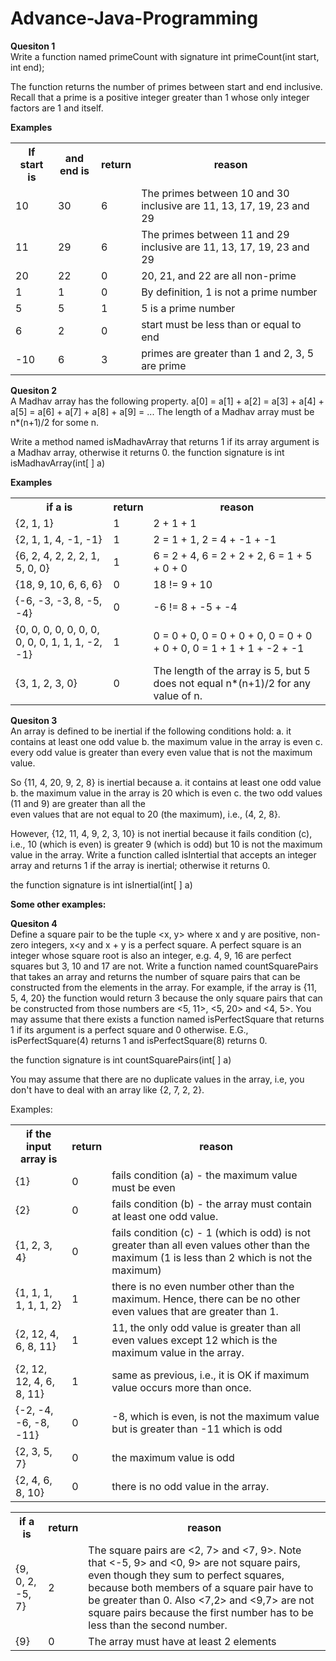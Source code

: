 # Advance-Java-Programming
<b>Quesiton 1</b><br>
 Write a function named primeCount with signature
   int primeCount(int start, int end);

The function returns the number of primes between start and end inclusive. Recall that a prime is a positive integer greater than 1 whose only integer factors  are 1 and itself.

<b>Examples</b></br>
<table>
	<tr>
		<th>If start is</th>
		<th>and end is</th>
		<th>return</th>
		<th>reason</th>
	</tr>
	<tr>
		<td>10</td>	
		<td>30</td>	
		<td>6</td>	
		<td>The primes between 10 and 30 inclusive are 11, 13, 17, 19, 23 and 29</td>
	</tr>
	<tr>
		<td>11</td>	
		<td>29</td>	
		<td>6</td>	
		<td>The primes between 11 and 29 inclusive are 11, 13, 17, 19, 23 and 29</td>
	</tr>
	<tr>
		<td>20</td>
		<td>22</td>
		<td>0</td>
		<td>20, 21, and 22 are all non-prime</td>
	</tr>
	<tr>
		<td>1</td>
		<td>1</td>	
		<td>0</td>
		<td>By definition, 1 is not a prime number</td>
	</tr>
	<tr>
		<td>5</td>
		<td>5</td>
		<td>1</td>
		<td>5 is a prime number</td>
	</tr>
	<tr>
		<td>6</td>
		<td>2</td>
		<td>0</td>
		<td>start must be less than or equal to end</td>
	</tr>
	<tr>
		<td>-10</td>
		<td>6</td>
		<td>3</td>
		<td>primes are greater than 1 and 2, 3, 5 are  prime</td>
	</tr>
</table>

<b>Quesiton 2</b><br>
A Madhav array has the following property. 
   a[0] = a[1] + a[2] = a[3] + a[4] + a[5] = a[6] + a[7] + a[8] + a[9] = ...
The length of a Madhav array must be n*(n+1)/2 for some n.

Write a method named isMadhavArray that returns 1 if its array argument is a Madhav array, otherwise it returns 0. 
the function signature is
   int isMadhavArray(int[ ] a)


<b>Examples</b></br>
<table>
	<tr>
		<th>if a is</th> 	
		<th>return</th>
		<th>reason</th>
	</tr>
	<tr>
		<td>{2, 1, 1}</td>
		<td>1</td>
		<td>2 + 1 + 1</td>
	</tr>
	<tr>
		<td>{2, 1, 1, 4, -1, -1}</td>
		<td>1</td>
		<td>2 = 1 + 1, 2 = 4 + -1 + -1</td>
	</tr>
	<tr>
		<td>{6, 2, 4, 2, 2, 2, 1, 5, 0, 0}</td>
		<td>1</td>
		<td>6 = 2 + 4, 6 = 2 + 2 + 2, 6 = 1 + 5 + 0 + 0</td>
	</tr>
	<tr>
		<td>{18, 9, 10, 6, 6, 6}</td>
		<td>0</td>
		<td>18 != 9 + 10</td>
	</tr>
	<tr>
		<td>{-6, -3, -3, 8, -5, -4}</td>
		<td>0</td>
		<td>-6 != 8 + -5 + -4</td>
	</tr>
	<tr>
		<td>{0, 0, 0, 0, 0, 0, 0, 0, 0, 0, 1, 1, 1, -2, -1}</td>
		<td>1</td>
		<td>0 = 0 + 0, 0 = 0 + 0 + 0, 0 = 0 + 0 + 0 + 0, 0 = 1 + 1 + 1 + -2 + -1</td>
	</tr>
	<tr>
		<td>{3, 1, 2, 3, 0}</td>
		<td>0</td>
		<td>The length of the array is 5, but 5 does not equal n*(n+1)/2 for any value of n.</td>
	</tr>
</table>


<b>Quesiton 3</b><br>
An array is defined to be inertial if the following conditions hold:
 a. it contains at least one odd value
 b. the maximum value in the array is even
 c. every odd value is greater than every even value that is not the maximum value. 

So {11, 4, 20, 9, 2, 8} is inertial because 
 a. it contains at least one odd value
 b. the maximum value in the array is 20 which is even
 c. the two odd values (11 and 9) are greater than all the      
    even values that are not equal to 20 (the maximum), i.e., (4, 2, 8}. 

However, {12, 11, 4, 9, 2, 3, 10} is not inertial because it fails condition (c), i.e., 10 (which is even) is greater 9 (which is odd) but 10 is not the maximum value in the array.
Write a function called isIntertial that accepts an integer array and returns 1 if the array is inertial; otherwise it returns 0. 

the function signature is 
	int isInertial(int[ ] a) 

<b>Some other examples:</b></br> 
<table>
	<tr>
		<th>if the input array is</th>
		<th>return</th>
		<th>reason</th>
	</tr>
	<tr>
		<td>{1}</td>
		<td>0</td>
		<td>fails condition (a) - the maximum value must be even</td>
	</tr>
	<tr>
		<td>{2}</td>
		<td>0</td>
		<td>fails condition (b) - the array must contain at least one odd value.</td>
	</tr>
	<tr>
		<td>{1, 2, 3, 4}</td>
		<td>0</td>
		<td>	fails condition (c) - 1 (which is odd) is not greater than all even values other than the maximum (1 is less 				than 2 which is not the maximum)</td>
	</tr>
	<tr>
		<td>{1, 1, 1, 1, 1, 1, 2}</td>
		<td>1</td>
		<td>there is no even number other than the maximum. Hence, there can be no other even values  that are greater than 1.			</td>
	</tr>
	<tr>
		<td>{2, 12, 4, 6, 8, 11}</td>
		<td>1</td>
		<td>11, the only odd value is greater than all even values except 12 which is the maximum value in the array.</td>
	</tr>
	<tr>
		<td>{2, 12, 12, 4, 6, 8, 11}</td>
		<td>1</td>
		<td>same as previous, i.e., it is OK if maximum value occurs more than once.</td>
	</tr>
	<tr>
		<td>{-2, -4, -6, -8, -11}</td>
		<td>0</td>
		<td>-8, which is even, is not the maximum value but is greater than -11 which is odd</td>
	</tr>
	<tr>
		<td>{2, 3, 5, 7}</td>
		<td>0</td>
		<td>the maximum value is odd</td>
	</tr>
	<tr>
		<td>{2, 4, 6, 8, 10}</td>
		<td>0</td>
		<td>there is no odd value in the array.</td>
	</tr>

<b>Quesiton 4</b><br>
Define a square pair to be the tuple <x, y> where x and y are positive, non-zero integers, x<y and x + y is a perfect square. A perfect square is an integer whose square root is also an integer, e.g. 4, 9, 16 are perfect squares but 3, 10 and 17 are not. Write a function named countSquarePairs that takes an array and returns the number of square pairs that can be constructed from the elements in the array. For example, if the array is {11, 5, 4, 20} the function would return 3 because the only square pairs that can be constructed from those numbers are <5, 11>, 
<5, 20> and <4, 5>.  You may assume that there exists a function named isPerfectSquare that returns 1 if its argument is a perfect square and 0 otherwise. E.G., isPerfectSquare(4) returns 1 and isPerfectSquare(8) returns 0.

the function signature is
	int countSquarePairs(int[ ] a)

You may assume that there are no duplicate values in the array, i.e, you don't have to deal with an array like {2, 7, 2, 2}.

Examples:
<table>
	<tr>
		<th>if a is</th>
		<th>return</th>
		<th>reason</th>
	</tr>
	<tr>
		<td>{9, 0, 2, -5, 7}</td>
		<td>2</td>
		<td>	The square pairs are <2, 7> and <7, 9>. Note that <-5, 9> and <0, 9> are not square pairs, even though they sum 			to perfect squares, because both members of a square pair have to be greater than 0. Also <7,2> and <9,7> are 				not square pairs because the first number has to be less than the second number.
			</td>
	</tr>
	<tr>
		<td>{9}</td>
		<td>0</td>
		<td>The array must have at least 2 elements</td>
	</tr>
</table>


